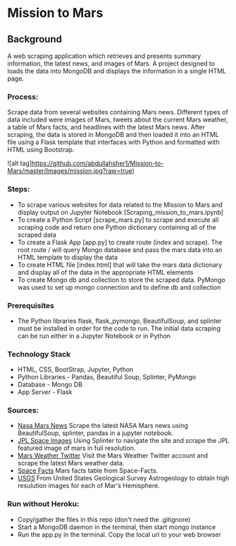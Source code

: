 # Mission to Mars 
## Background
A web scraping application which retrieves and presents summary information, the latest news, and images of Mars. A project designed to loads the data into MongoDB and displays the information in a single HTML page. 

### Process:
Scrape data from several websites containing Mars news. Different types of data included were images of Mars, tweets about the current Mars weather, a table of Mars facts, and headlines with the latest Mars news. After scraping, the data is stored in MongoDB and then loaded it into an HTML file using a Flask template that interfaces with Python and formatted with HTML using Bootstrap.

![alt tag]https://github.com/abdullahsher1/Mission-to-Mars/master/Images/mission.jpg?raw=true)

### Steps:
- To scrape various websites for data related to the Mission to Mars and display output on Jupyter Notebook [Scraping_mission_to_mars.ipynb]
- To create a Python Script [scrape_mars.py] to scrape and execute all scraping code and return one Python dictionary containing all of the scraped data
- To create a Flask App [app.py] to create route (index and scrape). The root route / will query Mongo database and pass the mars data into an HTML template to display the data
- To create HTML file [index.html] that will take the mars data dictionary and display all of the data in the appropriate HTML elements
- To create Mongo db and collection to store the scraped data. PyMongo was used to set up mongo connection and to define db and collection

### Prerequisites
- The Python libraries flask, flask_pymongo, BeautifulSoup, and splinter must be installed in order for the code to run. The initial data scraping can be run either in a Jupyter Notebook or in Python

### Technology Stack 
- HTML, CSS, BootStrap, Jupyter, Python
- Python Libraries - Pandas, Beautiful Soup, Splinter, PyMongo
- Database - Mongo DB
- App Server - Flask

### Sources:
- [Nasa Mars News](https://mars.nasa.gov/news/)
Scrape the latest NASA Mars news using BeautifulSoup, splinter, pandas in a jupyter notebook.
- [JPL Space Images](https://www.jpl.nasa.gov/spaceimages/?search=&category=Mars)
Using Splinter to navigate the site and scrape the JPL featured image of mars in full resolution.
- [Mars Weather Twitter](https://twitter.com/marswxreport?lang=en)
Visit the Mars Weather Twitter account and scrape the latest Mars weather data.
- [Space Facts](https://space-facts.com/mars/) 
Mars facts table from Space-Facts.
- [USGS](https://astrogeology.usgs.gov/search/results?q=hemisphere+enhanced&k1=target&v1=Mars)
From United States Geological Survey Astrogeology to obtain high resulution images for each of Mar's Hemisphere. 

### Run without Heroku:
- Copy/gather the files in this repo (don't need the .gitignore)
- Start a MongoDB daemon in the terminal, then start mongo instance
- Run the app.py in the terminal. Copy the local url to your web browser
